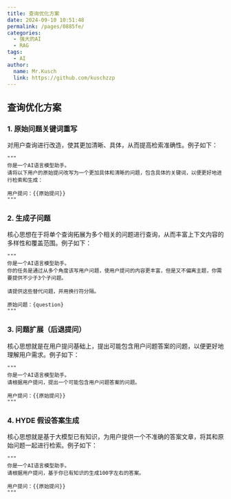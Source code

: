 ```yaml
---
title: 查询优化方案
date: 2024-09-10 10:51:48
permalink: /pages/0885fe/
categories:
  - 强大的AI
  - RAG
tags:
  - AI
author: 
  name: Mr.Kusch
  link: https://github.com/kuschzzp
---
```

## 查询优化方案

### 1. 原始问题关键词重写

对用户查询进行改造，使其更加清晰、具体，从而提高检索准确性。例子如下：

```
"""
你是一个AI语言模型助手。
请将以下用户的原始提问改写为一个更加具体和清晰的问题，包含具体的关键词，以便更好地进行检索和生成：

用户提问：{{原始提问}}
"""
```
### 2. 生成子问题

核心思想在于将单个查询拓展为多个相关的问题进行查询，从而丰富上下文内容的多样性和覆盖范围。例子如下：

```
"""
你是一个AI语言模型助手。
你的任务是通过从多个角度该写用户问题，使用户提问的内容更丰富，但是又不偏离主题，你需要提供不少于3个子问题。

请提供这些替代问题，并用换行符分隔。

原始问题：{question}
"""
```

### 3. 问题扩展（后退提问）

核心思想就是在用户提问基础上，提出可能包含用户问题答案的问题，以便更好地理解用户需求。例子如下：

```
"""
你是一个AI语言模型助手。
请根据用户提问，提出一个可能包含用户问题答案的问题。

用户提问：{{原始提问}}
"""
```

### 4. HYDE 假设答案生成

核心思想就是基于大模型已有知识，为用户提供一个不准确的答案文章，将其和原始问题一起进行检索。例子如下：

```
"""
你是一个AI语言模型助手。
请根据用户提问，基于你已有知识的生成100字左右的答案。

用户提问：{{原始提问}}
"""
```














